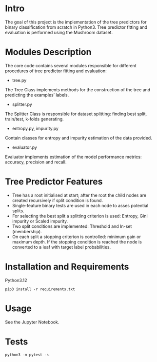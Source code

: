 # Intro
The goal of this project is the implementation of the tree predictors for binary classification from scratch in Python3. 
Tree predictor fitting and evaluation is performed using the Mushroom dataset. 

# Modules Description
The core code contains several modules responsible for different procedures of tree predictor fitting and evaluation:

- tree.py

The Tree Class implements methods for the construction of the tree and predicting the examples’ labels.

- splitter.py

The Splitter Class is responsible for dataset splitting: finding best split, train/test, k-folds generating.

- entropy.py, impurity.py

Contain classes for entropy and impurity estimation of the data provided.

- evaluator.py

Evaluator implements estimation of the model performance metrics: accuracy, precision and recall.

# Tree Predictor Features
- Tree has a root initialised at start; after the root the child nodes are created recursively if split condition is found.
- Single-feature binary tests are used in each node to asses potential splits.
- For selecting the best split a splitting criterion is used: Entropy, Gini impurity or Scaled impurity.
- Two split conditions are implemented: Threshold and In-set (membership).
- On each split a stopping criterion is controlled: minimum gain or maximum depth. If the stopping condition is reached the node is converted to a leaf with target label probabilities.

# Installation and Requirements

Python3.12

`pip3 install -r requirements.txt`

# Usage
See the Jupyter Notebook.

# Tests
`python3 -m pytest -s`
